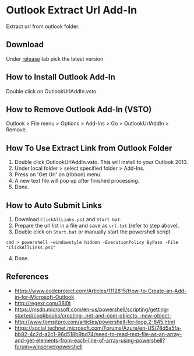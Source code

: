 # Outlook Extract Url Add-In
Extract url from outlook folder.

## Download
Under [release](https://github.com/yancyn/OutlookUrlAddIn/releases) tab pick the latest version.

## How to Install Outlook Add-In
Double click on OutlookUrlAddIn.vsto.

## How to Remove Outlook Add-In (VSTO)
Outlook > File menu > Options > Add-Ins > Go > OutlookUrlAddIn > Remove.

## How To Use Extract Link from Outlook Folder
1. Double click OutlookUrlAddIn.vsto. This will install to your Outlook 2013.
2. Under local folder > select specified folder > Add-Ins.
3. Press on 'Get Url' on (ribbon) menu.
4. A new text file will pop up after finished processing.
5. Done.

## How to Auto Submit Links
1. Download ```ClickAllLinks.ps1``` and ```Start.bat```.
2. Prepare the url list in a file and save as ```url.txt``` (refer to step above).
3. Double click on ```Start.bat``` or manually start the powershell script.
```
cmd > powershell -windowstyle hidden -ExecutionPolicy ByPass -File "ClickAllLinks.ps1"
```
4. Done.

## References
- https://www.codeproject.com/Articles/1112815/How-to-Create-an-Add-in-for-Microsoft-Outlook
- http://regexr.com/38l0t
- https://msdn.microsoft.com/en-us/powershell/scripting/getting-started/cookbooks/creating-.net-and-com-objects--new-object-
- http://www.tomsitpro.com/articles/powershell-for-loop,2-845.html
- https://social.technet.microsoft.com/Forums/Azure/en-US/78d5a5fa-bb82-4c2d-a2c1-96d518b9bd74/need-to-read-text-file-as-an-array-and-get-elements-from-each-line-of-array-using-powershell?forum=winserverpowershell